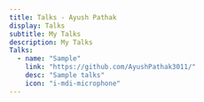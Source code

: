 ```yaml
---
title: Talks - Ayush Pathak
display: Talks
subtitle: My Talks
description: My Talks
Talks:
  - name: "Sample"
    link: "https://github.com/AyushPathak3011/"
    desc: "Sample talks"
    icon: "i-mdi-microphone"
---
```


<ClientOnly>
  <Plum/>
</ClientOnly>

<ListPosts type="talk"/>

